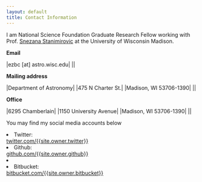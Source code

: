 ```yaml
---
layout: default
title: Contact Information
---
```


I am National Science Foundation Graduate Research Fellow working with Prof.
[Snezana Stanimirovic](http://www.astro.wisc.edu/~sstanimi/) at the University
of Wisconsin Madison.

**Email**

|ezbc [at] astro.wisc.edu|
||


**Mailing address**

|Department of Astronomy|
|475 N Charter St.|
|Madison, WI 53706-1390|
||

**Office**

|6295 Chamberlain|
|1150 University Avenue|
|Madison, WI  53706-1390|
||

You may find my social media accounts below
<br />
<li>
Twitter:<br />
<a href="https://twitter.com/{{site.owner.twitter}}" target="_blank">twitter.com/{{site.owner.twitter}}</a>
</li>

<li>
Github:<br />
<a href="https://github.com/{{site.owner.github}}" target="_blank">github.com/{{site.owner.github}}</a>

<li>

<li>
Bitbucket:<br />
<a href="https://bitbucket.com/{{site.owner.bitbucket}}" target="_blank">bitbucket.com/{{site.owner.bitbucket}}</a>
